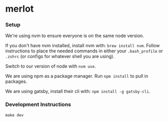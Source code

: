 # merlot

### Setup

We're using nvm to ensure everyone is on the same node version.

If you don't have nvm installed, install nvm with: `brew install nvm`. Follow instructions to place the needed commands in either your `.bash_profile` or `.zshrc` (or configs for whatever shell you are using).

Switch to our version of node with `nvm use`.

We are using npm as a package manager. Run `npm install` to pull in packages.

We are using gatsby, install their cli with: `npm install -g gatsby-cli`.

### Development Instructions

```
make dev
```
